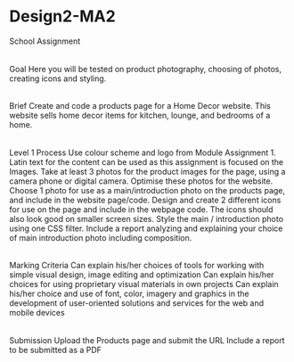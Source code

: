 # Design2-MA2

School Assignment

######

Goal
Here you will be tested on product photography, choosing of photos, creating icons and styling.

######

Brief
Create and code a products page for a Home Decor website. This website sells home decor items for kitchen, lounge, and bedrooms of a home.

######

Level 1 Process
Use colour scheme and logo from Module Assignment 1.
Latin text for the content can be used as this assignment is focused on the Images.
Take at least 3 photos for the product images for the page, using a camera phone or digital camera.
Optimise these photos for the website.
Choose 1 photo for use as a main/introduction photo on the products page, and include in the website page/code.
Design and create 2 different icons for use on the page and include in the webpage code. The icons should also look good on smaller screen sizes.
Style the main / introduction photo using one CSS filter.
Include a report analyzing and explaining your choice of main introduction photo including composition.

######

Marking Criteria
Can explain his/her choices of tools for working with simple visual design, image editing and optimization
Can explain his/her choices for using proprietary visual materials in own projects
Can explain his/her choice and use of font, color, imagery and graphics in the development of user-oriented solutions and services for the web and mobile devices

######

Submission
Upload the Products page and submit the URL
Include a report to be submitted as a PDF
